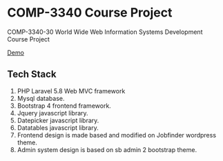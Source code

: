 # COMP-3340 Course Project
COMP-3340-30 World Wide Web Information Systems Development  Course Project

[Demo](http://jobbank.gao14b.myweb.cs.uwindsor.ca/) 


## Tech Stack

1. PHP Laravel 5.8 Web MVC framework
2. Mysql database.
3. Bootstrap 4 frontend framework.
4. Jquery javascript library.
5. Datepicker javascript library.
6. Datatables javascript library.
7. Frontend design is made based and modified on Jobfinder wordpress theme.
8. Admin system design is based on sb admin 2 bootstrap theme.
